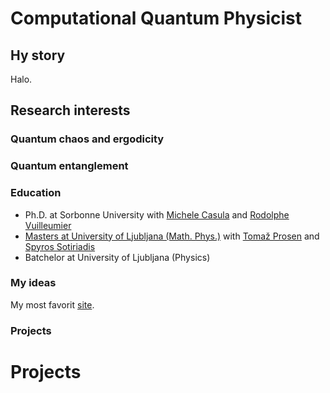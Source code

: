 # Computational Quantum Physicist

## Hy story

Halo.

## Research interests

### Quantum chaos and ergodicity


### Quantum entanglement



### Education
- Ph.D. at Sorbonne University with [Michele Casula](http://www-ext.impmc.upmc.fr/~casula/) and [Rodolphe Vuilleumier](https://scholar.google.com/citations?user=kmAqQqMAAAAJ&hl=en)
- [Masters at University of Ljubljana (Math. Phys.)](https://repozitorij.uni-lj.si/IzpisGradiva.php?id=117645&lang=eng) with [Tomaž Prosen](https://chaos.fmf.uni-lj.si/members/professor-tomaz-prosen/) and [Spyros Sotiriadis](https://www.physics.uoc.gr/en/faculty/s.sotiriadis)
- Batchelor at University of Ljubljana (Physics)
### My ideas
My most favorit [site]((http://google.com/)).

### Projects

# Projects

